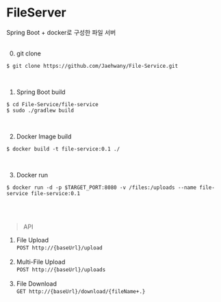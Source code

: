 # FileServer

Spring Boot + docker로 구성한 파일 서버
<br><br>

0. git clone

```
$ git clone https://github.com/Jaehwany/File-Service.git
```
<br>

1. Spring Boot build

```
$ cd File-Service/file-service
$ sudo ./gradlew build
```
<br>

2. Docker Image build

```
$ docker build -t file-service:0.1 ./
```
<br>


3. Docker run

```
$ docker run -d -p $TARGET_PORT:8080 -v /files:/uploads --name file-service file-service:0.1
```
<br>

<br>

> API<br>
1. File Upload <br>
```POST http://{baseUrl}/upload``` <br><br>
2. Multi-File Upload<br> ```POST http://{baseUrl}/uploads``` <br><br>
3. File Download<br>```GET http://{baseUrl}/download/{fileName+.}```
